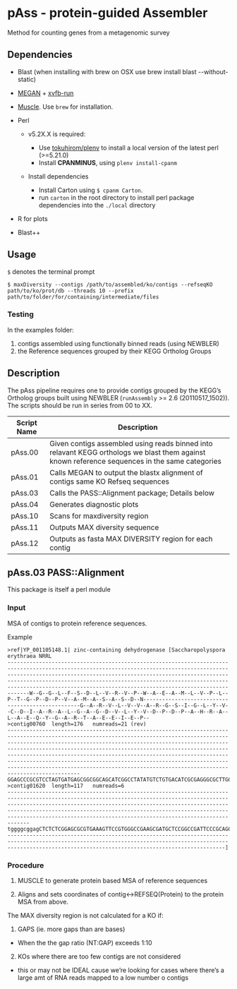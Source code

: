 pAss - protein-guided Assembler
====

Method for counting genes from a metagenomic survey

## Dependencies
* Blast (when installing with brew on OSX use brew install blast --without-static)
* [MEGAN](http://ab.inf.uni-tuebingen.de/software/megan/) + [xvfb-run](http://manpages.ubuntu.com/manpages/lucid/man1/xvfb-run.1.html)
* [Muscle](https://github.com/Homebrew/homebrew-science). Use `brew` for installation.
* Perl
    * v5.2X.X is required:
       * Use [tokuhirom/plenv](https://github.com/tokuhirom/plenv) to install a local version of the latest perl (>=5.21.0)
       * Install **CPANMINUS**, using `plenv install-cpanm`

    * Install dependencies
        * Install Carton using `$ cpanm Carton`.
        * run `carton` in the root directory to install perl package dependencies into the `./local` directory

* R for plots
* Blast++


## Usage

`$` denotes the terminal prompt

```
$ maxDiversity --contigs /path/to/assembled/ko/contigs --refseqKO path/to/ko/prot/db --threads 10 --prefix path/to/folder/for/containing/intermediate/files
```

### Testing

In the examples folder:

1. contigs assembled using functionally binned reads (using NEWBLER)
2. the Reference sequences grouped by their KEGG Ortholog Groups

## Description

The pAss pipeline requires one to provide contigs grouped by the KEGG’s Ortholog groups built using NEWBLER (`runAssembly` >= 2.6 (20110517_1502)).
The scripts should be run in series from 00 to XX.

| Script Name | Description                                                                                                                                    |
| ---          | ---                                                                                                                                            |
| pAss.00     | Given contigs assembled using reads binned into relavant KEGG orthologs we blast them against known reference sequences in the same categories |
| pAss.01     | Calls MEGAN to output the blastx alignment of contigs same KO Refseq sequences                                                                 |
| pAss.03     | Calls the PASS::Alignment package; Details below                                                                                               |
| pAss.04     | Generates diagnostic plots                                                                                                                     |
| pAss.10     | Scans for maxdiversity region                                                                                                                                      |
| pAss.11     | Outputs MAX diversity sequence                                                                                                                                     |
| pAss.12     | Outputs as fasta MAX DIVERSITY region for each contig                                                                                          |

## pAss.03 PASS::Alignment

This package is itself a perl module

### Input

MSA of contigs to protein reference sequences.

Example 
```
>ref|YP_001105148.1| zinc-containing dehydrogenase [Saccharopolyspora erythraea NRRL
---------------------------------------------------------------------------------------------------------------------------------------------------------------------------------------------------------------------------------------------------------------------------------------------------------------------------------------------------------------------W--G--G--L--F--S--D--L--V--R--V--P--W--A--E--A--M--L--V--P--L--P--T--G--P--D--P--V--A--M--A--S--A--S--D--N--------------------------------------------------G--A--R--V--L--V--V--A--R--G--S--I--G--L--Y--V--C--D--I--A--R--A--L--G--A--G--D--V--L--Y--V--D--P--D--P--A--H--R--A--L--A--E--Q--Y--G--A--R--T--A--E--E--I--E--P--
>contig00760  length=176   numreads=21 (rev)
---------------------------------------------------------------------------------------------------------------------------------------------------------------------------------------------------------------------------------------------------------------------------------------------------------------------------------------------------------------------------------------------------------------------------------------------------------------------------------------------------------------------------------GGAGCCCGCGTCCTAGTGATGAGCGGCGGCAGCATCGGCCTATATGTCTGTGACATCGCGAGGGCGCTTGGAGCGGCCGAGGTTCTCTACGTCGACCGCGATTCCAGGCGCCGCTCAATTGCGGCCGGCTACGGGGCCAAGACCGCTGAAGCGATTGAGcCA
>contig01620  length=117   numreads=6
---------------------------------------------------------------------------------------------------------------------------------------------------------------------------------------------------------------------------------------------------------------------------------------------------------------------------------------------------------------------tggggcggagCTCTCTCGGAGCGCGTGAAAGTTCCGTGGGCCGAAGCGATGCTCCGGCCGATTCCCGCAGGCTTAGATGCCCTGCATTTGTCGAGCCTGAGTGACAAC------------------------------------------------------------------------------------------------------------------------------------------------------------------------------------------------------------------]
```

### Procedure

1. MUSCLE to generate protein based MSA of reference sequences

2. Aligns and sets coordinates of contig<->REFSEQ(Protein) to the protein MSA from above.

The MAX diversity region is not calculated for a KO if:

1. GAPS (ie. more gaps than are bases)
  * When the the gap ratio (NT:GAP) exceeds 1:10

2. KOs where there are too few contigs are not considered 
  * this or may not be IDEAL cause we’re looking for cases where there’s a large amt of RNA reads mapped to a low number o contigs
